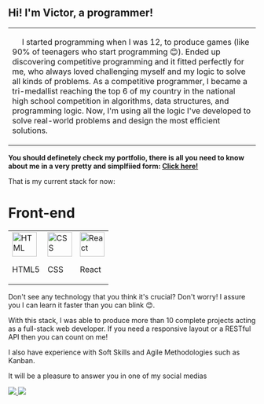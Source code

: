 ## **Hi! I'm Victor, a programmer!**

<table>
  <tbody>
    <tr>
      <td align="left" width="60%">
         <p style="text-indent: 20px;">I started programming when I was 12, to produce games (like 90% of teenagers who start programming 😊).
Ended up discovering competitive programming and it fitted perfectly for me, who always loved challenging myself and my logic to solve all kinds of problems. As a competitive programmer, I became a tri-medallist reaching the top 6 of my country in the national high school competition in algorithms, data structures, and programming logic. Now, I'm using all the logic I've developed to solve real-world problems and design the most efficient solutions. </p>
   </tr>
  </tbody>
</table>

**You should definetely check my portfolio, there is all you need to know about me in a very pretty and simplfiied form: <a href="https://vsisterolli-portfolio.vercel.app/" target="_blank">Click here!</a>**

That is my current stack for now:

<h1>Front-end</h1>
<table>
  <tr>
    <td valign="top"><img height="50" src="https://user-images.githubusercontent.com/25181517/192158954-f88b5814-d510-4564-b285-dff7d6400dad.png" alt="HTML" title="HTML" /><p>HTML5</p></td>
    <td valign="top"><img height="50" src="https://cdn-icons-png.flaticon.com/512/732/732190.png" alt="CSS" title="CSS" /><p>CSS</p></td>
    <td valign="top"><img height="50" src="https://cdn-icons-png.flaticon.com/512/875/875209.png" alt="React" title="React" /><p>React</p></td>
  </tr>
</table>

Don't see any technology that you think it's crucial? Don't worry! I assure you I can learn it faster than you can blink 😊.

With this stack, I was able to produce more than 10 complete projects acting as a full-stack web developer. If you need a responsive layout or a RESTful API then you can count on me!

I also have experience with Soft Skills and Agile Methodologies such as Kanban.

It will be a pleasure to answer you in one of my social medias

<a href="mailto: vsisterolli@gmail.com" target="_blank">
  <img src="https://img.shields.io/badge/-gmail-red?style=for-the-badge&logo=gmail&logoColor=white">
</a>
 <a href="https://www.linkedin.com/in/victorsisterolli/" target="_blank">
  <img src="https://img.shields.io/badge/-linkedin-blue?style=for-the-badge&logo=linkedin&logoColor=white">
</a>
